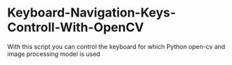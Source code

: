 # Keyboard-Navigation-Keys-Controll-With-OpenCV
With this script you can control the keyboard for which Python open-cv and image processing model is used
